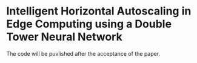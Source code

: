 # Intelligent Horizontal Autoscaling in Edge Computing using a Double Tower Neural Network

The code will be puvlished after the acceptance of the paper.
